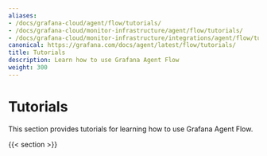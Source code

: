 ```yaml
---
aliases:
- /docs/grafana-cloud/agent/flow/tutorials/
- /docs/grafana-cloud/monitor-infrastructure/agent/flow/tutorials/
- /docs/grafana-cloud/monitor-infrastructure/integrations/agent/flow/tutorials/
canonical: https://grafana.com/docs/agent/latest/flow/tutorials/
title: Tutorials
description: Learn how to use Grafana Agent Flow
weight: 300
---
```


# Tutorials

This section provides tutorials for learning how to use Grafana Agent Flow.

{{< section >}}
